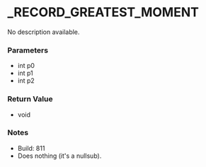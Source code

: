 # _RECORD_GREATEST_MOMENT

No description available.

### Parameters
* int p0
* int p1
* int p2

### Return Value
* void

### Notes
* Build: 811
* Does nothing (it's a nullsub).


